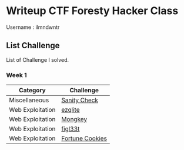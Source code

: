 # Writeup CTF Foresty Hacker Class
Username : ilmndwntr
## List Challenge
List of Challenge I solved.
### Week 1
| Category | Challenge |
| --- | --- |
| Miscellaneous | [Sanity Check](/Miscellaneous/Sanity%20Check)
| Web Exploitation | [ezqlite](/Web%20Exploitation/ezqlite)
| Web Exploitation | [Mongkey](/Web%20Exploitation/Mongkey/)
| Web Exploitation | [figl33t](/Web%20Exploitation/figl33t/)
| Web Exploitation | [Fortune Cookies](/Web%20Exploitation/Fortune%20Cookies/)
